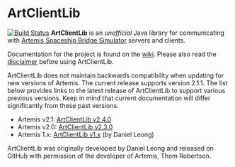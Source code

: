ArtClientLib
============
[![Build Status](https://secure.travis-ci.org/rjwut/ArtClientLib.svg)](http://travis-ci.org/rjwut/ArtClientLib)
**ArtClientLib** is an _unofficial_ Java library for communicating with [Artemis Spaceship Bridge Simulator](http://www.artemis.eochu.com/) servers and clients.

Documentation for the project is found on the [wiki](https://github.com/rjwut/ArtClientLib/wiki). Please also read the [disclaimer](https://github.com/rjwut/ArtClientLib/wiki/Disclaimer) before using ArtClientLib.

ArtClientLib does not maintain backwards compatibility when updating for new versions of Artemis. The current release supports version 2.1.1. The list below provides links to the latest release of ArtClientLib to support various previous versions. Keep in mind that current documentation will differ significantly from these past versions.

* Artemis v2.1: [ArtClientLib v2.4.0](https://github.com/rjwut/ArtClientLib/releases/tag/v2.4.0)
* Artemis v2.0: [ArtClientLib v2.3.0](https://github.com/rjwut/ArtClientLib/releases/tag/v2.3.0)
* Artemis 1.x: [ArtClientLib v1.x](https://github.com/dhleong/ArtClientLib) (by Daniel Leong)

ArtClientLib was originally developed by Daniel Leong and released on GitHub with permission of the developer of Artemis, Thom Robertson.
